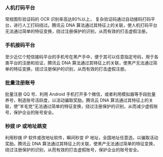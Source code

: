 ### 人机打码平台 
常规图形验证码的 OCR 识别率高达80%以上， 复杂验证码通过自动接码打码平台，进行人工打码绕过。腾讯云 DNA 算法通过其特征上的关联，使人机打码平台无法通过简单的特征变换，绕过注册保护的识别，从而有效的打击虚假注册。
### 手机接码平台
至少近亿个短信接码平台的手机号在黑产手中，便于其可以任意指定号码，用于各类平台的注册和验证，腾讯云 DNA 算法通过其特征上的关联，使黑产无法通过简单的特征变换，绕过注册保护的识别，从而有效的打击虚假注册。
### 批量注册账号 
批量注册 QQ 号、利用 Android 手机打开多个微信，或者利用模拟器等手段批量养号，制造账号活跃度，以活动骗取奖励。腾讯云 DNA 算法通过其特征上的关联，使”羊毛党“无法通过简单的特征变换，绕过注册保护的识别，从而减少虚假账号，保护企业的账号安全。
### 秒拨 IP 或地址跳变
利用秒拨 IP 软件或改地址软件，瞬间秒变 IP 地址，全国地址任意选，以骗取活动奖励。腾讯云 DNA 算法通过其特征上的关联，使黑产无法通过简单的特征变换，绕过注册保护的识别，从而有效的打击虚假账号，保护企业的账号安全。